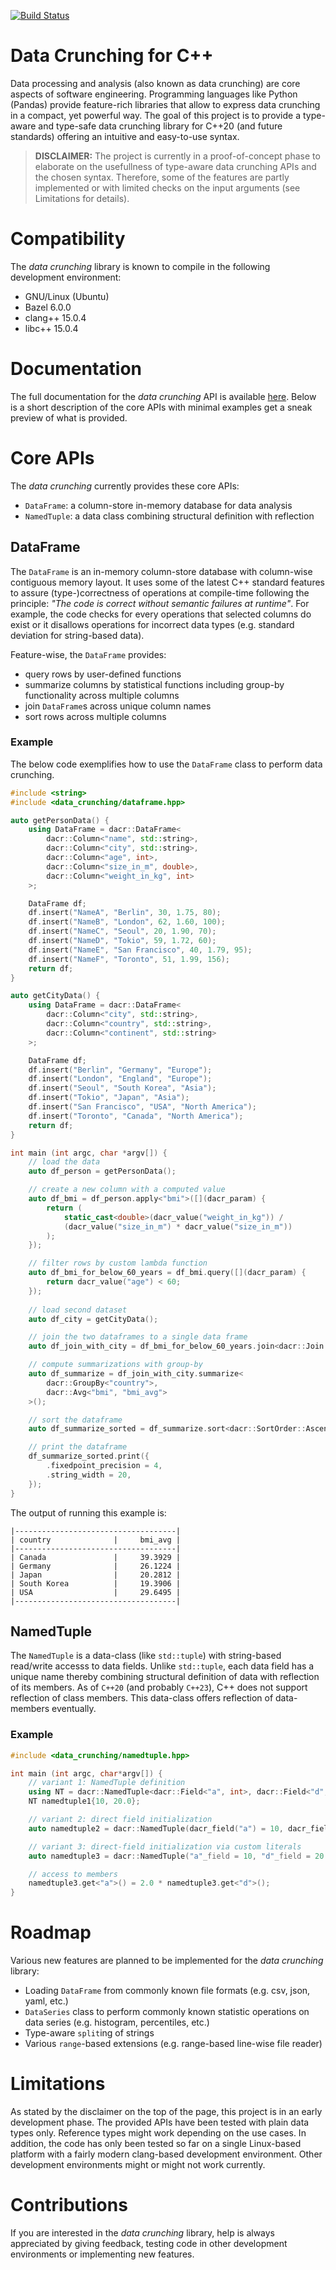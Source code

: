 [![Build Status](https://github.com/amhellmund/data_crunching/workflows/ci/badge.svg)](https://github.com/amhellmund/data_crunching/actions?query=workflow%3Aci)

# Data Crunching for C++

Data processing and analysis (also known as data crunching) are core aspects of software engineering.
Programming languages like Python (Pandas) provide feature-rich libraries that allow to express data crunching in a compact, yet powerful way.
The goal of this project is to provide a type-aware and type-safe data crunching library for C++20 (and future standards) offering an intuitive and easy-to-use syntax.

> **DISCLAIMER:**
The project is currently in a proof-of-concept phase to elaborate on the usefullness of type-aware data crunching APIs and the chosen syntax.
Therefore, some of the features are partly implemented or with limited checks on the input arguments (see Limitations for details).

# Compatibility

The _data crunching_ library is known to compile in the following development environment:

- GNU/Linux (Ubuntu)
- Bazel 6.0.0
- clang++ 15.0.4
- libc++ 15.0.4

# Documentation

The full documentation for the _data crunching_ API is available [here](https://amhellmund.github.io/data_crunching/).
Below is a short description of the core APIs with minimal examples get a sneak preview of what is provided.

# Core APIs

The _data crunching_ currently provides these core APIs:

- `DataFrame`: a column-store in-memory database for data analysis
- `NamedTuple`: a data class combining structural definition with reflection

## DataFrame

The `DataFrame` is an in-memory column-store database with column-wise contiguous memory layout.
It uses some of the latest C++ standard features to assure (type-)correctness of operations at compile-time
following the principle: *"The code is correct without semantic failures at runtime"*.
For example, the code checks for every operations that selected columns do exist or it disallows operations for incorrect data types (e.g. standard deviation for string-based data).

Feature-wise, the `DataFrame` provides:

- query rows by user-defined functions
- summarize columns by statistical functions including group-by functionality across multiple columns
- join `DataFrame`s across unique column names
- sort rows across multiple columns

### Example

The below code exemplifies how to use the `DataFrame` class to perform data crunching.

```cpp
#include <string>
#include <data_crunching/dataframe.hpp>

auto getPersonData() {
    using DataFrame = dacr::DataFrame<
        dacr::Column<"name", std::string>,
        dacr::Column<"city", std::string>,
        dacr::Column<"age", int>,
        dacr::Column<"size_in_m", double>,
        dacr::Column<"weight_in_kg", int>
    >;

    DataFrame df;
    df.insert("NameA", "Berlin", 30, 1.75, 80);
    df.insert("NameB", "London", 62, 1.60, 100);
    df.insert("NameC", "Seoul", 20, 1.90, 70);
    df.insert("NameD", "Tokio", 59, 1.72, 60);
    df.insert("NameE", "San Francisco", 40, 1.79, 95);
    df.insert("NameF", "Toronto", 51, 1.99, 156);
    return df;
}

auto getCityData() {
    using DataFrame = dacr::DataFrame<
        dacr::Column<"city", std::string>,
        dacr::Column<"country", std::string>,
        dacr::Column<"continent", std::string>
    >;

    DataFrame df;
    df.insert("Berlin", "Germany", "Europe");
    df.insert("London", "England", "Europe");
    df.insert("Seoul", "South Korea", "Asia");
    df.insert("Tokio", "Japan", "Asia");
    df.insert("San Francisco", "USA", "North America");
    df.insert("Toronto", "Canada", "North America");
    return df;
}

int main (int argc, char *argv[]) {
    // load the data
    auto df_person = getPersonData(); 

    // create a new column with a computed value
    auto df_bmi = df_person.apply<"bmi">([](dacr_param) { 
        return (
            static_cast<double>(dacr_value("weight_in_kg")) / 
            (dacr_value("size_in_m") * dacr_value("size_in_m"))
        );
    });

    // filter rows by custom lambda function
    auto df_bmi_for_below_60_years = df_bmi.query([](dacr_param) {
        return dacr_value("age") < 60;
    });
    
    // load second dataset
    auto df_city = getCityData();

    // join the two dataframes to a single data frame
    auto df_join_with_city = df_bmi_for_below_60_years.join<dacr::Join::Inner, "city">(df_city);

    // compute summarizations with group-by
    auto df_summarize = df_join_with_city.summarize<
        dacr::GroupBy<"country">,
        dacr::Avg<"bmi", "bmi_avg">
    >();

    // sort the dataframe
    auto df_summarize_sorted = df_summarize.sort<dacr::SortOrder::Ascending, "country">();

    // print the dataframe
    df_summarize_sorted.print({
        .fixedpoint_precision = 4,
        .string_width = 20,
    });
}
```

The output of running this example is:

```
|------------------------------------|
| country              |     bmi_avg |
|------------------------------------|
| Canada               |     39.3929 |
| Germany              |     26.1224 |
| Japan                |     20.2812 |
| South Korea          |     19.3906 |
| USA                  |     29.6495 |
|------------------------------------|
```


## NamedTuple

The `NamedTuple` is a data-class (like `std::tuple`) with string-based read/write accesss to data fields.
Unlike `std::tuple`, each data field has a unique name thereby combining structural definition of data with reflection of its members.
As of `C++20` (and probably `C++23`), C++ does not support reflection of class members.
This data-class offers reflection of data-members eventually.

### Example

```cpp
#include <data_crunching/namedtuple.hpp>

int main (int argc, char*argv[]) {
    // variant 1: NamedTuple definition
    using NT = dacr::NamedTuple<dacr::Field<"a", int>, dacr::Field<"d", double>>;
    NT namedtuple1{10, 20.0};

    // variant 2: direct field initialization
    auto namedtuple2 = dacr::NamedTuple(dacr_field("a") = 10, dacr_field("d") = 20.0);

    // variant 3: direct-field initialization via custom literals
    auto namedtuple3 = dacr::NamedTuple("a"_field = 10, "d"_field = 20.0);

    // access to members
    namedtuple3.get<"a">() = 2.0 * namedtuple3.get<"d">();
}
```

# Roadmap

Various new features are planned to be implemented for the *data crunching* library:

- Loading `DataFrame` from commonly known file formats (e.g. csv, json, yaml, etc.)
- `DataSeries` class to perform commonly known statistic operations on data series (e.g. histogram, percentiles, etc.)
- Type-aware `split`ing of strings
- Various `range`-based extensions (e.g. range-based line-wise file reader)

# Limitations

As stated by the disclaimer on the top of the page, this project is in an early development phase.
The provided APIs have been tested with plain data types only.
Reference types might work depending on the use cases.
In addition, the code has only been tested so far on a single Linux-based platform with a fairly modern
clang-based development environment.
Other development environments might or might not work currently.

# Contributions

If you are interested in the *data crunching* library, help is always appreciated by giving feedback, testing code in other development environments or implementing new features. 

    